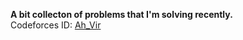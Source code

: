 **A bit collecton of problems that I'm solving recently.**  
Codeforces ID: [Ah_Vir](https://codeforces.com/profile/Ah_Vir)
